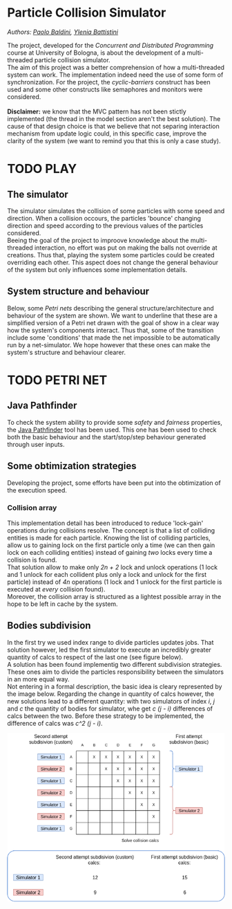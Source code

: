 # Particle Collision Simulator
*Authors:
[Paolo Baldini](https://github.com/Mandrab),
[Ylenia Battistini](https://github.com/yleniaBattistini)*

The project, developed for the *Concurrent and Distributed Programming* course at University of Bologna, is about the development of a multi-threaded particle collision simulator.<br>
The aim of this project was a better comprehension of how a multi-threaded system can work. The implementation indeed need the use of some form of synchronization. For the project, the *cyclic-barriers* construct has been used and some other constructs like semaphores and monitors were considered.
<br><br>
**Disclaimer:** we know that the MVC pattern has not been stictly implemented (the thread in the model section aren't the best solution). The cause of that design choice is that we believe that not separing interaction mechanism from update logic could, in this specific case, improve the clarity of the system (we want to remind you that this is only a case study).

# TODO PLAY

## The simulator
The simulator simulates the collision of some particles with some speed and direction. When a collision occours, the particles 'bounce' changing direction and speed according to the previous values of the particles considered.<br>
Beeing the goal of the project to improove knowledge about the multi-threaded interaction, no effort was put on making the balls not override at creations. Thus that, playing the system some particles could be created overriding each other. This aspect does not change the general behaviour of the system but only influences some implementation details.

## System structure and behaviour
Below, some *Petri nets* describing the general structure/architecture and behaviour of the system are shown. We want to underline that these are a simplified version of a Petri net drawn with the goal of show in a clear way how the system's components interact. Thus that, some of the transition include some 'conditions' that made the net impossible to be automatically run by a net-simulator. We hope however that these ones can make the system's structure and behaviour clearer.

# TODO PETRI NET

## Java Pathfinder
To check the system ability to provide some *safety* and *fairness* properties, the [Java Pathfinder](https://github.com/javapathfinder/jpf-core/wiki) tool has been used. This one has been used to check both the basic behaviour and the start/stop/step behaviour generated through user inputs.

## Some obtimization strategies
Developing the project, some efforts have been put into the obtimization of the execution speed.

### Collision array
This implementation detail has been introduced to reduce 'lock-gain' operations during collisions resolve. The concept is that a list of colliding entities is made for each particle. Knowing the list of colliding particles, allow us to gaining lock on the first particle only a time (we can then gain lock on each colliding entities) instead of gaining *two* locks every time a collision is found.<br>
That solution allow to make only *2n + 2* lock and unlock operations (1 lock and 1 unlock for each collident plus only a lock and unlock for the first particle) instead of *4n* operations (1 lock and 1 unlock for the first particle is executed at *every* collision found).<br>
Moreover, the collision array is structured as a lightest possible array in the hope to be left in cache by the system.

## Bodies subdivision
In the first try we used index range to divide particles updates jobs. That solution however, led the first simulator to execute an incredibly greater quantity of calcs to respect of the last one (see figure below).<br>
A solution has been found implementig two different subdivision strategies. These ones aim to divide the particles responsibility between the simulators in an more equal way.<br>
Not entering in a formal description, the basic idea is cleary represented by the image below. Regarding the change in quantity of calcs however, the new solutions lead to a different quantity: with two simulators of index *i*, *j* and *c* the quantity of bodies for simulator, whe get *c (j - i)* differences of calcs between the two. Before these strategy to be implemented, the difference of calcs was *c^2 (j - i)*.

![new subdivision logic](res/bodies_subdivisions.png)